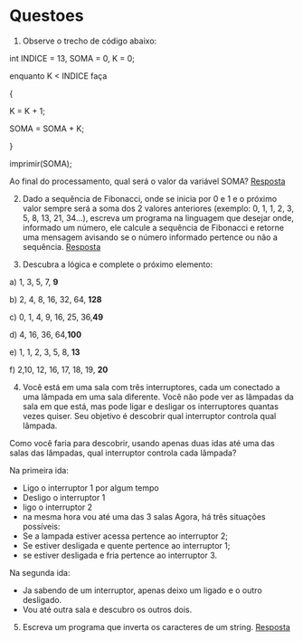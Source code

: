 # Questoes

1) Observe o trecho de código abaixo:

int INDICE = 13, SOMA = 0, K = 0;

enquanto K < INDICE faça

{

K = K + 1;

SOMA = SOMA + K;

}

imprimir(SOMA);



Ao final do processamento, qual será o valor da variável SOMA?
[Resposta](https://github.com/GutierrezzVictor/Target_Questoes/blob/main/Questao1)


2) Dado a sequência de Fibonacci, onde se inicia por 0 e 1 e o próximo valor sempre será a soma dos 2 valores anteriores (exemplo: 0, 1, 1, 2, 3, 5, 8, 13, 21, 34...), escreva um programa na linguagem que desejar onde, informado um número, ele calcule a sequência de Fibonacci e retorne uma mensagem avisando se o número informado pertence ou não a sequência.
[Resposta](https://github.com/GutierrezzVictor/Target_Questoes/blob/main/Questao2)


3) Descubra a lógica e complete o próximo elemento:



a) 1, 3, 5, 7, **9**

b) 2, 4, 8, 16, 32, 64, **128**

c) 0, 1, 4, 9, 16, 25, 36,**49**

d) 4, 16, 36, 64,**100**

e) 1, 1, 2, 3, 5, 8, **13**

f) 2,10, 12, 16, 17, 18, 19, **20**



4) Você está em uma sala com três interruptores, cada um conectado a uma lâmpada em uma sala diferente. Você não pode ver as lâmpadas da sala em que está, mas pode ligar e desligar os interruptores quantas vezes quiser. Seu objetivo é descobrir qual interruptor controla qual lâmpada.

Como você faria para descobrir, usando apenas duas idas até uma das salas das lâmpadas, qual interruptor controla cada lâmpada?

Na primeira ida:
- Ligo o interruptor  1 por algum tempo
- Desligo o interruptor 1
- ligo o interruptor 2
- na mesma hora vou até uma das 3 salas
Agora, há três situações possíveis:
- Se a lampada estiver acessa pertence ao interruptor 2;
- Se estiver desligada e quente pertence ao interruptor 1;
- se estiver desligada e fria pertence ao interruptor 3.

Na segunda ida:
- Ja sabendo de um interruptor, apenas deixo um ligado e o outro desligado.
- Vou até outra sala e descubro os outros dois.


5) Escreva um programa que inverta os caracteres de um string.
[Resposta](https://github.com/GutierrezzVictor/Target_Questoes/blob/main/Questao5)
